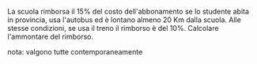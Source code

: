 La scuola rimborsa il 15% del costo dell'abbonamento se lo studente abita in provincia, usa l'autobus ed è lontano almeno 20 Km dalla scuola. Alle stesse condizioni, se usa il treno il rimborso è del 10%. Calcolare l'ammontare del rimborso. 

nota: valgono tutte contemporaneamente